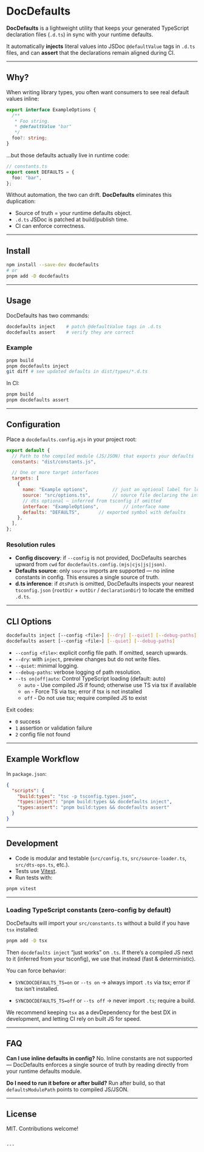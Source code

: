 # DocDefaults

**DocDefaults** is a lightweight utility that keeps your generated TypeScript declaration files (`.d.ts`) in sync with your runtime defaults.

It automatically **injects** literal values into JSDoc `@defaultValue` tags in `.d.ts` files, and can **assert** that the declarations remain aligned during CI.

---

## Why?

When writing library types, you often want consumers to see real default values inline:

```ts
export interface ExampleOptions {
  /**
   * Foo string.
   * @defaultValue "bar"
   */
  foo?: string;
}
````

…but those defaults actually live in runtime code:

```ts
// constants.ts
export const DEFAULTS = {
  foo: "bar",
};
```

Without automation, the two can drift. **DocDefaults** eliminates this duplication:

* Source of truth = your runtime defaults object.
* `.d.ts` JSDoc is patched at build/publish time.
* CI can enforce correctness.

---

## Install

```bash
npm install --save-dev docdefaults
# or
pnpm add -D docdefaults
```

---

## Usage

DocDefaults has two commands:

```bash
docdefaults inject    # patch @defaultValue tags in .d.ts
docdefaults assert    # verify they are correct
```

### Example

```bash
pnpm build
pnpm docdefaults inject
git diff # see updated defaults in dist/types/*.d.ts
```

In CI:

```bash
pnpm build
pnpm docdefaults assert
```

---

## Configuration

Place a `docdefaults.config.mjs` in your project root:

```js
export default {
  // Path to the compiled module (JS/JSON) that exports your defaults
  constants: "dist/constants.js",

  // One or more target interfaces
  targets: [
    {
      name: "Example options",         // just an optional label for logs
      source: "src/options.ts",        // source file declaring the interface
      // dts optional — inferred from tsconfig if omitted
      interface: "ExampleOptions",         // interface name
      defaults: "DEFAULTS",       // exported symbol with defaults
    },
  ],
};
```

### Resolution rules

* **Config discovery**: if `--config` is not provided, DocDefaults searches upward from `cwd` for `docdefaults.config.(mjs|cjs|js|json)`.
* **Defaults source**: only `source` imports are supported — no inline constants in config. This ensures a single source of truth.
* **d.ts inference**: if `dtsPath` is omitted, DocDefaults inspects your nearest `tsconfig.json` (`rootDir` + `outDir` / `declarationDir`) to locate the emitted `.d.ts`.

---

## CLI Options

```bash
docdefaults inject [--config <file>] [--dry] [--quiet] [--debug-paths]
docdefaults assert [--config <file>] [--quiet] [--debug-paths]
```

* `--config <file>`: explicit config file path. If omitted, search upwards.
* `--dry`: with `inject`, preview changes but do not write files.
* `--quiet`: minimal logging.
* `--debug-paths`: verbose logging of path resolution.
* `--ts on|off|auto`: Control TypeScript loading (default: auto)
  * `auto` - Use compiled JS if found; otherwise use TS via tsx if available
  * `on` -   Force TS via tsx; error if tsx is not installed
  * `off` -  Do not use tsx; require compiled JS to exist


Exit codes:

* `0` success
* `1` assertion or validation failure
* `2` config file not found

---

## Example Workflow

In `package.json`:

```json
{
  "scripts": {
    "build:types": "tsc -p tsconfig.types.json",
    "types:inject": "pnpm build:types && docdefaults inject",
    "types:assert": "pnpm build:types && docdefaults assert"
  }
}
```

---

## Development

* Code is modular and testable (`src/config.ts`, `src/source-loader.ts`, `src/dts-ops.ts`, etc.).
* Tests use [Vitest](https://vitest.dev/).
* Run tests with:

```bash
pnpm vitest
```

---

### Loading TypeScript constants (zero-config by default)

DocDefaults will import your `src/constants.ts` without a build if you have `tsx` installed:

```bash
pnpm add -D tsx
```

Then `docdefaults inject` “just works” on `.ts`.
If there’s a compiled JS next to it (inferred from your tsconfig), we use that instead (fast & deterministic).

You can force behavior:

* `SYNCDOCDEFAULTS_TS=on` or `--ts on` → always import `.ts` via tsx; error if tsx isn’t installed.

* `SYNCDOCDEFAULTS_TS=off` or `--ts off` → never import `.ts`; require a build.

We recommend keeping `tsx` as a devDependency for the best DX in development, and letting CI rely on built JS for speed.

---

## FAQ

**Can I use inline defaults in config?**
No. Inline constants are not supported — DocDefaults enforces a single source of truth by reading directly from your runtime defaults module.

**Do I need to run it before or after build?**
Run after build, so that `defaultsModulePath` points to compiled JS/JSON.

---

## License

MIT. Contributions welcome!

```

---
